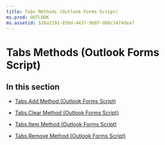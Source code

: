 ```yaml
---
title: Tabs Methods (Outlook Forms Script)
ms.prod: OUTLOOK
ms.assetid: 528a2193-85bd-4437-9b07-d68c5474dea7
---
```



# Tabs Methods (Outlook Forms Script)

## In this section


-  [Tabs.Add Method (Outlook Forms Script)](tabs-add-method-outlook-forms-script.md)
    
-  [Tabs.Clear Method (Outlook Forms Script)](tabs-clear-method-outlook-forms-script.md)
    
-  [Tabs.Item Method (Outlook Forms Script)](tabs-item-method-outlook-forms-script.md)
    
-  [Tabs.Remove Method (Outlook Forms Script)](tabs-remove-method-outlook-forms-script.md)
    

